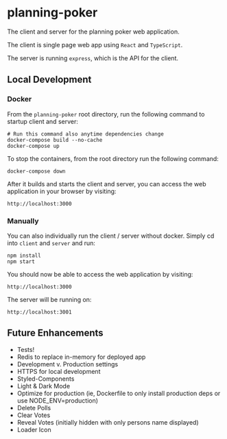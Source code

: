 # planning-poker
The client and server for the planning poker web application.

The client is single page web app using `React` and `TypeScript`.

The server is running `express`, which is the API for the client.

## Local Development

### Docker

From the `planning-poker` root directory, run the following command to startup client and server:
```
# Run this command also anytime dependencies change
docker-compose build --no-cache
docker-compose up
```

To stop the containers, from the root directory run the following command:
```
docker-compose down
```

After it builds and starts the client and server, you can access the web application in your browser by visiting:
```
http://localhost:3000
```

### Manually

You can also individually run the client / server without docker. Simply cd into `client` and `server` and run:
```
npm install
npm start
```

You should now be able to access the web application by visiting:
```
http://localhost:3000
```

The server will be running on:
```
http://localhost:3001
```


## Future Enhancements
- Tests!
- Redis to replace in-memory for deployed app
- Development v. Production settings
- HTTPS for local development
- Styled-Components
- Light & Dark Mode
- Optimize for production (ie, Dockerfile to only install production deps or use NODE_ENV=production)
- Delete Polls
- Clear Votes
- Reveal Votes (initially hidden with only persons name displayed)
- Loader Icon
